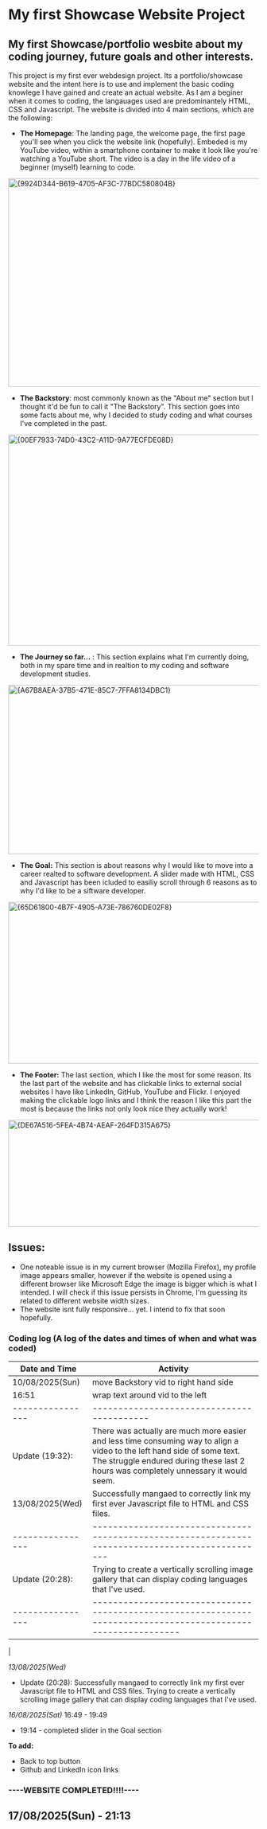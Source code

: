 # My first Showcase Website Project
## My first Showcase/portfolio wesbite about my coding journey, future goals and other interests.

This project is my first ever webdesign project. Its a portfolio/showcase website and the intent here is to use and implement the basic coding knowlege I have gained and create an actual website. As I am a beginer when it comes to coding, the langauages used are predominantely HTML, CSS and Javascript. The website is divided into 4 main sections, which are the following:

* **The Homepage**: The landing page, the welcome page, the first page you'll see when you click the website link (hopefully). Embeded is my YouTube video, within a smartphone container to make it look like you're watching a YouTube short. The video is a day in the life video of a beginner (myself) learning to code.
<img width="960" height="419" alt="{9924D344-B619-4705-AF3C-77BDC580804B}" src="https://github.com/user-attachments/assets/65423b31-af05-42b2-990c-f67af319db5d" />

* **The Backstory**: most commonly known as the "About me" section but I thought it'd be fun to call it "The Backstory". This section goes into some facts about me, why I decided to study coding and what courses I've completed in the past.
<img width="960" height="424" alt="{00EF7933-74D0-43C2-A11D-9A77ECFDE08D}" src="https://github.com/user-attachments/assets/cbc6d78c-cf33-443c-997d-f2c6fc7035ee" />

  
* **The Journey so far...** : This section explains what I'm currently doing, both in my spare time and in realtion to my coding and software development studies.
<img width="960" height="340" alt="{A67B8AEA-37B5-471E-85C7-7FFA8134DBC1}" src="https://github.com/user-attachments/assets/344e66b8-676b-4fca-9063-d3e2f03e53dd" />

* **The Goal:** This section is about reasons why I would like to move into a career realted to software development. A slider made with HTML, CSS and Javascript has been icluded to easiliy scroll through 6 reasons as to why I'd like to be a siftware developer.
<img width="960" height="325" alt="{65D61800-4B7F-4905-A73E-786760DE02F8}" src="https://github.com/user-attachments/assets/049de3fa-e106-40c5-8fc1-3fe9021a5d5d" />

  
* **The Footer:** The last section, which I like the most for some reason. Its the last part of the website and has clickable links to external social websites I have like LinkedIn, GitHub, YouTube and Flickr. I enjoyed making the clickable logo links and I think the reason I like this part the most is because the links not only look nice they actually work!
<img width="960" height="215" alt="{DE67A516-5FEA-4B74-AEAF-264FD315A675}" src="https://github.com/user-attachments/assets/ed3e6ea4-a115-43fb-828d-8d3a26b2d82e" />


## Issues:
* One noteable issue is in my current browser (Mozilla Firefox), my profile image appears smaller, however if the website is opened using a different browser like Microsoft Edge the image is bigger which is what I intended. I will check if this issue persists in Chrome, I'm guessing its related to different website width sizes.
* The website isnt fully responsive... yet. I intend to fix that soon hopefully.

### Coding log (A log of the dates and times of when and what was coded)

| Date and Time | Activity                                |   
----------------|------------------------------------------
|10/08/2025(Sun)| move Backstory vid to right hand side |
|16:51          | wrap text around vid to the left      |
----------------|------------------------------------------
| Update (19:32): | There was actually are much more easier and less time consuming way to align a video to the left hand side of some text. The struggle endured during these last 2 hours was completely unnessary it would seem. |
| 13/08/2025(Wed) | Successfully mangaed to correctly link my first ever Javascript file to HTML and CSS files. |
----------------|------------------------------------------------------------------------------------------------
| Update (20:28): |  Trying to create a vertically scrolling image gallery that can display coding languages that I've used. |
----------------|--------------------------------------------------------------------------------------------------------------
| 

*13/08/2025(Wed)* 

* Update (20:28):
    Successfully mangaed to correctly link my first ever Javascript file to HTML and CSS files. 
    Trying to create a vertically scrolling image gallery that can display coding languages that I've used.

*16/08/2025(Sat)* 16:49 - 19:49
* 19:14 - completed slider in the Goal section

**To add:**
* Back to top button
* Github and LinkedIn icon links


### ----WEBSITE COMPLETED!!!!----
## 17/08/2025(Sun) - 21:13
